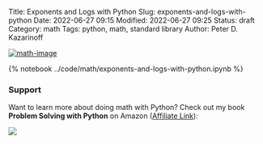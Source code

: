Title: Exponents and Logs with Python
Slug: exponents-and-logs-with-python
Date: 2022-06-27 09:15
Modified: 2022-06-27 09:25
Status: draft
Category: math
Tags: python, math, standard library
Author: Peter D. Kazarinoff

[![math-image]({static}/posts/math/images/trig-image.jpeg)]({filename}/posts/math/how-to-do-math-with-python.md)

{% notebook ../code/math/exponents-and-logs-with-python.ipynb %}

### Support

Want to learn more about doing math with Python? Check out my book **Problem Solving with Python** on Amazon ([Affiliate Link](https://www.amazon.com/gp/product/1693405415/ref=as_li_tl?ie=UTF8&camp=1789&creative=9325&creativeASIN=1693405415&linkCode=as2&tag=peterkazarino-20&linkId=5bae1c66b2fc4f944a352f8826f819d1)):

<a target="_blank"  href="https://www.amazon.com/gp/product/1693405415/ref=as_li_tl?ie=UTF8&camp=1789&creative=9325&creativeASIN=1693405415&linkCode=as2&tag=peterkazarino-20&linkId=14354dd726a3531e49b53451b9af1f80"><img border="0" src="//ws-na.amazon-adsystem.com/widgets/q?_encoding=UTF8&MarketPlace=US&ASIN=1693405415&ServiceVersion=20070822&ID=AsinImage&WS=1&Format=_SL250_&tag=peterkazarino-20" ></a>
